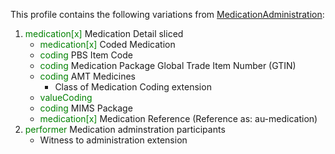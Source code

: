 This profile contains the following variations from [MedicationAdministration](http://hl7.org/fhir/STU3/MedicationAdministration):

1. <span style='color:green'> medication[x] </span> Medication Detail sliced
   * <span style='color:green'> medication[x] </span> Coded Medication
   * <span style='color:green'> coding </span> PBS Item Code
   * <span style='color:green'> coding </span> Medication Package Global Trade Item Number (GTIN)
   * <span style='color:green'> coding </span> AMT Medicines
      * Class of Medication Coding extension
   * <span style='color:green'> valueCoding </span> 
   * <span style='color:green'> coding </span> MIMS Package
   * <span style='color:green'> medication[x] </span> Medication Reference (Reference as: au-medication)
1. <span style='color:green'> performer </span> Medication adminstration participants
      * Witness to administration extension